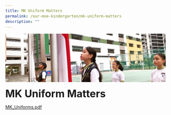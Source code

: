 ```yaml
---
title: MK Uniform Matters
permalink: /our-moe-kindergarten/mk-uniform-matters
description: ""
---
```

![](/images/sub-banner.jpg)

**<font size=6>MK Uniform Matters</font>**

[MK_Uniforms.pdf](/files/Our%20MOE%20Kindergarten/MK_Uniforms.pdf)
